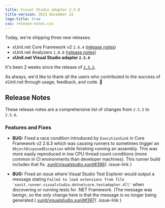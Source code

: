 ```yaml
---
title: Visual Studio adapter 2.5.6
title-version: 2023 December 22
logo-title: true
css: release-notes.css
---
```


Today, we're shipping three new releases:

* xUnit.net Core Framework v2 `2.6.4` ([release notes](/releases/v2/2.6.4))
* xUnit.net Analyzers `1.8.0` ([release notes](/releases/analyzers/1.8.0))
* **xUnit.net Visual Studio adapter `2.5.6`**

It's been 2 weeks since the release of [`2.5.5`](/releases/visualstudio/2.5.5).

As always, we'd like to thank all the users who contributed to the success of xUnit.net through usage, feedback, and code. 🎉

## Release Notes

These release notes are a comprehensive list of changes from `2.5.5` to `2.5.6`.

### Features and Fixes

* **BUG:** Fixed a race condition introduced by `ExecutionSink` in Core Framework v2 2.6.3 which was causing runners to sometimes trigger an `ObjectDisposedException` while finishing running an assembly. This was more easily reproduced in low CPU thread count conditions (more common in CI environments than developer machines). This runner build includes that fix. [xunit/visualstudio.xunit#396](https://github.com/xunit/visualstudio.xunit/issues/396){ .issue-link }

* **BUG:** Fixed an issue where Visual Studio Test Explorer would output a message stating `Failed to load extensions from file 'xunit.runner.visualstudio.dotnetcore.testadapter.dll'` when discovering or running tests for .NET Framework. (The message was benign, so the only change here is that the message is no longer being generated.) [xunit/visualstudio.xunit#397](https://github.com/xunit/visualstudio.xunit/issues/397){ .issue-link }
